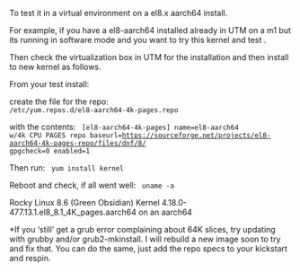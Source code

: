 To test it in a virtual environment on a el8.x aarch64 install. 

For example, if you have
a el8-aarch64 installed already in UTM on a m1 but its running in software mode
and you want to try this kernel and test . 

Then check the virtualization box in UTM for the installation
and then install to new kernel as follows.


From your test install:

create the file for the repo:
<code>
/etc/yum.repos.d/el8-aarch64-4k-pages.repo
</code>

with the contents:
<code>
[el8-aarch64-4k-pages]
name=el8-aarch64 w/4k CPU PAGES repo 
baseurl=https://sourceforge.net/projects/el8-aarch64-4k-pages-repo/files/dnf/8/
gpgcheck=0
enabled=1
</code>

Then run:
<code>
yum install kernel
</code>

Reboot and check, if all went well:
<code>
uname -a
</code>

Rocky Linux 8.6 (Green Obsidian)
Kernel 4.18.0-477.13.1.el8_8.1_4K_pages.aarch64 on an aarch64



*If you ‘still’ get a grub error complaining about 64K slices, try updating with grubby and/or grub2-mkinstall. I will rebuild a new image soon to try and fix that. You can do the same, 
just add the repo specs to your kickstart and respin.
